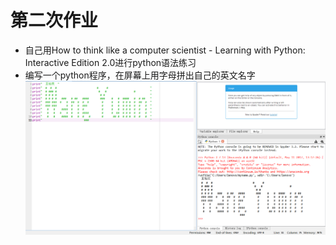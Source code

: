 # 第二次作业
* 自己用How to think like a computer scientist - Learning with Python: Interactive Edition 2.0进行python语法练习
* 编写一个python程序，在屏幕上用字母拼出自己的英文名字
![myname](https://github.com/spaceandnight/compuational_physics_N2015301020065/blob/master/QQ%E6%88%AA%E5%9B%BE20170918131931.png)
